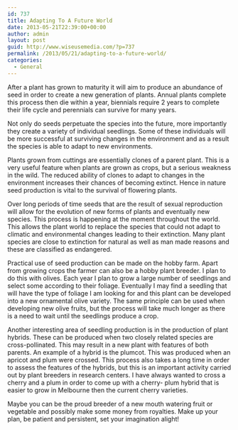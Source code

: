 ```yaml
---
id: 737
title: Adapting To A Future World
date: 2013-05-21T22:39:00+00:00
author: admin
layout: post
guid: http://www.wiseusemedia.com/?p=737
permalink: /2013/05/21/adapting-to-a-future-world/
categories:
  - General
---
```

After a plant has grown to maturity it will aim to produce an abundance of seed in order to create a new generation of plants. Annual plants complete this process then die within a year, biennials require 2 years to complete their life cycle and perennials can survive for many years.

Not only do seeds perpetuate the species into the future, more importantly they create a variety of individual seedlings. Some of these individuals will be more successful at surviving changes in the environment and as a result the species is able to adapt to new environments.

Plants grown from cuttings are essentially clones of a parent plant. This is a very useful feature when plants are grown as crops, but a serious weakness in the wild. The reduced ability of clones to adapt to changes in the environment increases their chances of becoming extinct. Hence in nature seed production is vital to the survival of flowering plants.

Over long periods of time seeds that are the result of sexual reproduction will allow for the evolution of new forms of plants and eventually new species. This process is happening at the moment throughout the world. This allows the plant world to replace the species that could not adapt to climatic and environmental changes leading to their extinction. Many plant species are close to extinction for natural as well as man made reasons and these are classified as endangered.

Practical use of seed production can be made on the hobby farm. Apart from growing crops the farmer can also be a hobby plant breeder. I plan to do this with olives. Each year I plan to grow a large number of seedlings and select some according to their foliage. Eventually I may find a seedling that will have the type of foliage I am looking for and this plant can be developed into a new ornamental olive variety. The same principle can be used when developing new olive fruits, but the process will take much longer as there is a need to wait until the seedlings produce a crop.

Another interesting area of seedling production is in the production of plant hybrids. These can be produced when two closely related species are cross-pollinated. This may result in a new plant with features of both parents. An example of a hybrid is the plumcot. This was produced when an apricot and plum were crossed. This process also takes a long time in order to assess the features of the hybrids, but this is an important activity carried out by plant breeders in research centers. I have always wanted to cross a cherry and a plum in order to come up with a cherry- plum hybrid that is easier to grow in Melbourne then the current cherry varieties.

Maybe you can be the proud breeder of a new mouth watering fruit or vegetable and possibly make some money from royalties. Make up your plan, be patient and persistent, set your imagination alight!